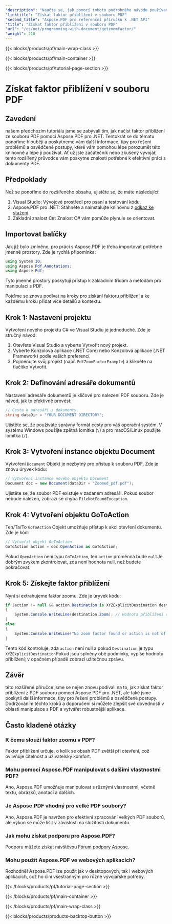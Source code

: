 ```yaml
---
"description": "Naučte se, jak pomocí tohoto podrobného návodu používat Aspose.PDF pro .NET k získání faktoru přiblížení v souboru PDF."
"linktitle": "Získat faktor přiblížení v souboru PDF"
"second_title": "Aspose.PDF pro referenční příručku k .NET API"
"title": "Získat faktor přiblížení v souboru PDF"
"url": "/cs/net/programming-with-document/getzoomfactor/"
"weight": 210
---
```


{{< blocks/products/pf/main-wrap-class >}}

{{< blocks/products/pf/main-container >}}

{{< blocks/products/pf/tutorial-page-section >}}

# Získat faktor přiblížení v souboru PDF

## Zavedení

našem předchozím tutoriálu jsme se zabývali tím, jak načíst faktor přiblížení ze souboru PDF pomocí Aspose.PDF pro .NET. Tentokrát se do tématu ponoříme hlouběji a poskytneme vám další informace, tipy pro řešení problémů a osvědčené postupy, které vám pomohou lépe porozumět této knihovně a lépe ji používat. Ať už jste začátečník nebo zkušený vývojář, tento rozšířený průvodce vám poskytne znalosti potřebné k efektivní práci s dokumenty PDF.

## Předpoklady

Než se ponoříme do rozšířeného obsahu, ujistěte se, že máte následující:

1. Visual Studio: Vývojové prostředí pro psaní a testování kódu.
2. Aspose.PDF pro .NET: Stáhněte a nainstalujte knihovnu z [odkaz ke stažení](https://releases.aspose.com/pdf/net/).
3. Základní znalost C#: Znalost C# vám pomůže plynule se orientovat.

## Importovat balíčky

Jak již bylo zmíněno, pro práci s Aspose.PDF je třeba importovat potřebné jmenné prostory. Zde je rychlá připomínka:

```csharp
using System.IO;
using Aspose.Pdf.Annotations;
using Aspose.Pdf;
```

Tyto jmenné prostory poskytují přístup k základním třídám a metodám pro manipulaci s PDF.

Pojďme se znovu podívat na kroky pro získání faktoru přiblížení a ke každému kroku přidat více detailů a kontextu.

## Krok 1: Nastavení projektu

Vytvoření nového projektu C# ve Visual Studiu je jednoduché. Zde je stručný návod:

1. Otevřete Visual Studio a vyberte Vytvořit nový projekt.
2. Vyberte Konzolová aplikace (.NET Core) nebo Konzolová aplikace (.NET Framework) podle vašich preferencí.
3. Pojmenujte svůj projekt (např. `PdfZoomFactorExample`) a klikněte na tlačítko Vytvořit.

## Krok 2: Definování adresáře dokumentů

Nastavení adresáře dokumentů je klíčové pro nalezení PDF souboru. Zde je návod, jak to efektivně provést:

```csharp
// Cesta k adresáři s dokumenty.
string dataDir = "YOUR DOCUMENT DIRECTORY";
```

Ujistěte se, že používáte správný formát cesty pro váš operační systém. V systému Windows použijte zpětná lomítka (`\`) a pro macOS/Linux použijte lomítka (`/`).

## Krok 3: Vytvoření instance objektu Document

Vytvoření `Document` Objekt je nezbytný pro přístup k souboru PDF. Zde je znovu úryvek kódu:

```csharp
// Vytvoření instance nového objektu Document
Document doc = new Document(dataDir + "Zoomed_pdf.pdf");
```

Ujistěte se, že soubor PDF existuje v zadaném adresáři. Pokud soubor nebude nalezen, zobrazí se chyba `FileNotFoundException`.

## Krok 4: Vytvoření objektu GoToAction

Ten/Ta/To `GoToAction` Objekt umožňuje přístup k akci otevření dokumentu. Zde je kód:

```csharp
// Vytvořit objekt GoToAction
GoToAction action = doc.OpenAction as GoToAction;
```

Pokud `OpenAction` není typu `GoToAction`, ten `action` proměnná bude `null`Je dobrým zvykem zkontrolovat, zda není hodnota null, než budete pokračovat.

## Krok 5: Získejte faktor přiblížení

Nyní si extrahujeme faktor zoomu. Zde je úryvek kódu:

```csharp
if (action != null && action.Destination is XYZExplicitDestination destination)
{
    System.Console.WriteLine(destination.Zoom); // Hodnota přiblížení dokumentu;
}
else
{
    System.Console.WriteLine("No zoom factor found or action is not of type GoToAction.");
}
```

Tento kód kontroluje, zda `action` není null a pokud `Destination` je typu `XYZExplicitDestination`Pokud jsou splněny obě podmínky, vypíše hodnotu přiblížení; v opačném případě zobrazí užitečnou zprávu.

## Závěr

této rozšířené příručce jsme se nejen znovu podívali na to, jak získat faktor přiblížení z PDF souboru pomocí Aspose.PDF pro .NET, ale také jsme poskytli další informace, tipy pro řešení problémů a osvědčené postupy. Dodržováním těchto kroků a doporučení si můžete zlepšit své dovednosti v oblasti manipulace s PDF a vytvářet robustnější aplikace.

## Často kladené otázky

### K čemu slouží faktor zoomu v PDF?
Faktor přiblížení určuje, o kolik se obsah PDF zvětší při otevření, což ovlivňuje čitelnost a uživatelský komfort.

### Mohu pomocí Aspose.PDF manipulovat s dalšími vlastnostmi PDF?
Ano, Aspose.PDF umožňuje manipulovat s různými vlastnostmi, včetně textu, obrázků, anotací a dalších.

### Je Aspose.PDF vhodný pro velké PDF soubory?
Ano, Aspose.PDF je navržen pro efektivní zpracování velkých PDF souborů, ale výkon se může lišit v závislosti na složitosti dokumentu.

### Jak mohu získat podporu pro Aspose.PDF?
Podporu můžete získat návštěvou [Fórum podpory Aspose](https://forum.aspose.com/c/pdf/10).

### Mohu použít Aspose.PDF ve webových aplikacích?
Rozhodně! Aspose.PDF lze použít jak v desktopových, tak i webových aplikacích, což ho činí všestranným pro různé vývojářské potřeby.

{{< /blocks/products/pf/tutorial-page-section >}}

{{< /blocks/products/pf/main-container >}}

{{< /blocks/products/pf/main-wrap-class >}}

{{< blocks/products/products-backtop-button >}}